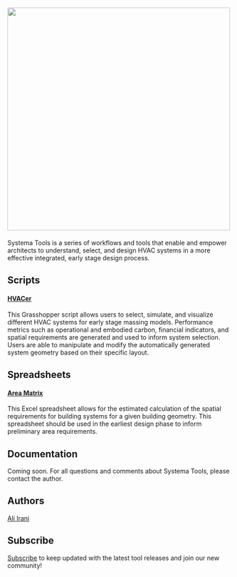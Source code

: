 # <img src="https://user-images.githubusercontent.com/101660017/214359255-812bf576-d251-4f64-9f41-c88d45f06b34b.png" width="500">
Systema Tools is a series of workflows and tools that enable and empower architects to understand, select, and design HVAC systems in a more effective integrated, early stage design process. 

## Scripts
#### [HVACer](https://github.com/aliirani73/hvacer/blob/main/scripts/HVACer.gh)

This Grasshopper script allows users to select, simulate, and visualize different HVAC systems for early stage massing models. Performance metrics such as operational and embodied carbon, financial indicators, and spatial requirements are generated and used to inform system selection. Users are able to manipulate and modify the automatically generated system geometry based on their specific layout. 

## Spreadsheets
#### [Area Matrix](https://github.com/aliirani73/hvacer/blob/main/spreadsheets/Area%20Requirements%20Spreadsheet.xlsx)

This Excel spreadsheet allows for the estimated calculation of the spatial requirements for building systems for a given building geometry. This spreadsheet should be used in the earliest design phase to inform preliminary area requirements. 

## Documentation

Coming soon. For all questions and comments about Systema Tools, please contact the author.

## Authors
[Ali Irani](https://www.linkedin.com/in/aliirani94/)

## Subscribe
[Subscribe](http://eepurl.com/ih7iB1) to keep updated with the latest tool releases and join our new community!
